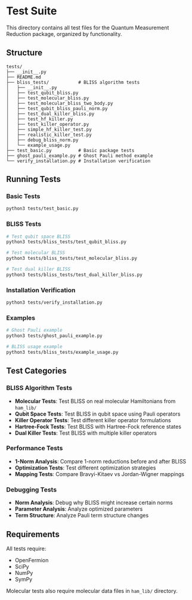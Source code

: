 # Test Suite

This directory contains all test files for the Quantum Measurement Reduction package, organized by functionality.

## Structure

```
tests/
├── __init__.py
├── README.md
├── bliss_tests/           # BLISS algorithm tests
│   ├── __init__.py
│   ├── test_qubit_bliss.py
│   ├── test_molecular_bliss.py
│   ├── test_molecular_bliss_two_body.py
│   ├── test_qubit_bliss_pauli_norm.py
│   ├── test_dual_killer_bliss.py
│   ├── test_hf_killer.py
│   ├── test_killer_operator.py
│   ├── simple_hf_killer_test.py
│   ├── realistic_killer_test.py
│   ├── debug_bliss_norm.py
│   └── example_usage.py
├── test_basic.py          # Basic package tests
├── ghost_pauli_example.py # Ghost Pauli method example
└── verify_installation.py # Installation verification
```

## Running Tests

### Basic Tests
```bash
python3 tests/test_basic.py
```

### BLISS Tests
```bash
# Test qubit space BLISS
python3 tests/bliss_tests/test_qubit_bliss.py

# Test molecular BLISS
python3 tests/bliss_tests/test_molecular_bliss.py

# Test dual killer BLISS
python3 tests/bliss_tests/test_dual_killer_bliss.py
```

### Installation Verification
```bash
python3 tests/verify_installation.py
```

### Examples
```bash
# Ghost Pauli example
python3 tests/ghost_pauli_example.py

# BLISS usage example
python3 tests/bliss_tests/example_usage.py
```

## Test Categories

### BLISS Algorithm Tests
- **Molecular Tests**: Test BLISS on real molecular Hamiltonians from `ham_lib/`
- **Qubit Space Tests**: Test BLISS in qubit space using Pauli operators
- **Killer Operator Tests**: Test different killer operator formulations
- **Hartree-Fock Tests**: Test BLISS with Hartree-Fock reference states
- **Dual Killer Tests**: Test BLISS with multiple killer operators

### Performance Tests
- **1-Norm Analysis**: Compare 1-norm reductions before and after BLISS
- **Optimization Tests**: Test different optimization strategies
- **Mapping Tests**: Compare Bravyi-Kitaev vs Jordan-Wigner mappings

### Debugging Tests
- **Norm Analysis**: Debug why BLISS might increase certain norms
- **Parameter Analysis**: Analyze optimized parameters
- **Term Structure**: Analyze Pauli term structure changes

## Requirements

All tests require:
- OpenFermion
- SciPy
- NumPy
- SymPy

Molecular tests also require molecular data files in `ham_lib/` directory.
